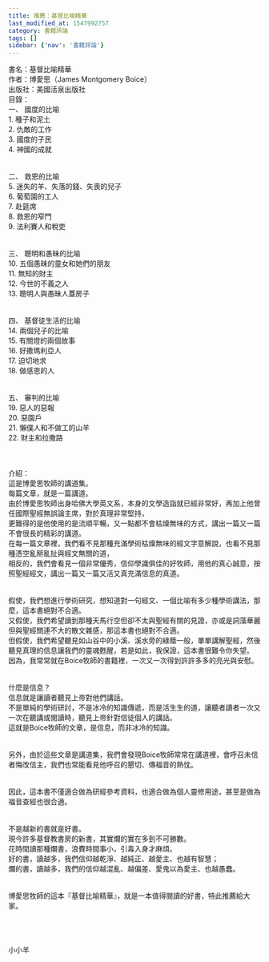 ```yaml
---
title: 推薦：基督比喻精華
last_modified_at: 1547992757
category: 書籍評論
tags: []
sidebar: {'nav': '書籍評論'}
---
```


<p>書名：基督比喻精華<br/>作者：博愛思（James Montgomery Boice）<br/>出版社：美國活泉出版社<br/><!--more-->目錄：<br/>一、	國度的比喻<br/>1.	種子和泥土<br/>2.	仇敵的工作<br/>3.	國度的子民<br/>4.	神國的成就<br/><br/><br/>二、	救恩的比喻<br/>5.	迷失的羊、失落的錢、失喪的兒子<br/>6.	葡萄園的工人<br/>7.	赴筵席<br/>8.	救恩的窄門<br/>9.	法利賽人和稅吏<br/><br/><br/>三、	聰明和愚昧的比喻<br/>10.	五個愚昧的童女和她們的朋友<br/>11.	無知的財主<br/>12.	今世的不義之人<br/>13.	聰明人與愚昧人蓋房子<br/><br/><br/>四、	基督徒生活的比喻<br/>14.	兩個兒子的比喻<br/>15.	有關燈的兩個故事<br/>16.	好撒瑪利亞人<br/>17.	迫切地求<br/>18.	做感恩的人<br/><br/><br/>五、	審判的比喻<br/>19.	惡人的惡報<br/>20.	惡園戶<br/>21.	懶僕人和不做工的山羊<br/>22.	財主和拉撒路<br/><br/><br/><br/>介紹：<br/>這是博愛思牧師的講道集。<br/>每篇文章，就是一篇講道。<br/>由於博愛思牧師出身哈佛大學英文系，本身的文學造詣就已經非常好，再加上他曾任國際聖經無誤論主席，對於真理非常堅持，<br/>更難得的是他使用的是流順平暢，又一點都不會枯燥無味的方式，講出一篇又一篇不會很長的精彩的講道。<br/>在每一篇文章裡，我們看不見那種充滿學術枯燥無味的經文字意解說，也看不見那種憑空亂掰亂扯與經文無關的道，<br/>相反的，我們會看見一個非常優秀，信仰學識俱佳的好牧師，用他的真心誠意，按照聖經經文，講出一篇又一篇又活又真充滿信息的真道。<br/><br/><br/>假使，我們想進行學術研究，想知道對一句經文、一個比喻有多少種學術講法，那麼，這本書絕對不合適。<br/>又假使，我們希望讀到那種天馬行空但卻不太與聖經有關的見證，亦或是詞藻華麗但與聖經關連不大的散文雜感，那這本書也絕對不合適。<br/>但假使，我們希望聽見如山谷中的小溪、溪水旁的綠蔭一般，單單講解聖經，然後聽見真理的信息讓我們的靈魂甦醒，若是如此，我保證，這本書很難令你失望。<br/>因為，我常常就在Boice牧師的書籍裡，一次又一次得到許許多多的亮光與安慰。<br/><br/><br/>什麼是信息？<br/>信息就是讓讀者聽見上帝對他們講話。<br/>不是單純的學術研討，不是冰冷的知識傳遞，而是活生生的道，讓聽者讀者一次又一次在聽講或閱讀時，聽見上帝針對信徒個人的講話。<br/>這就是Boice牧師的文章，是信息，而非冰冷的知識。<br/><br/><br/>另外，由於這些文章是講道集，我們會發現Boice牧師常常在講道裡，會呼召未信者悔改信主，我們也常能看見他呼召的懇切、傳福音的熱忱。<br/><br/><br/>因此，這本書不僅適合做為研經參考資料，也適合做為個人靈修用途，甚至是做為福音查經也很合適。<br/><br/><br/>不是越新的書就是好書。<br/>現今許多基督教書房的新書，其實爛的實在多到不可勝數。<br/>花時間讀那種爛書，浪費時間事小，引毒入身才麻煩。<br/>好的書，讀越多，我們信仰越乾淨、越純正、越愛主、也越有智慧；<br/>爛的書，讀越多，我們的信仰越混亂、越偏差、愛鬼以為愛主、也越愚蠢。<br/><br/><br/>博愛思牧師的這本『基督比喻精華』，就是一本值得閱讀的好書，特此推薦給大家。<br/><br/><br/><br/><br/>小小羊<br/></p>